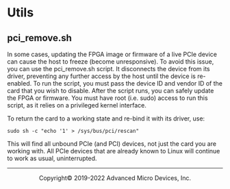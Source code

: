 # Utils

## pci_remove.sh

In some cases, updating the FPGA image or firmware of a live PCIe device can
cause the host to freeze (become unresponsive). To avoid this issue, you can
use the pci_remove.sh script. It disconnects the device from its driver,
preventing any further access by the host until the device is re-enabled.
To run the script, you must pass the device ID and vendor ID of the card that
you wish to disable. After the script runs, you can safely update the FPGA or
firmware. You must have root (i.e. sudo) access to run this script, as it
relies on a privileged kernel interface.

To return the card to a working state and re-bind it with its driver, use:

`sudo sh -c "echo '1' > /sys/bus/pci/rescan"`

This will find all unbound PCIe (and PCI) devices, not just the card you are
working with. All PCIe devices that are already known to Linux will continue
to work as usual, uninterrupted.

-----

<p align="center">Copyright&copy; 2019-2022 Advanced Micro Devices, Inc.</p>
